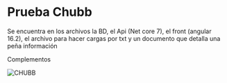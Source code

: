 
# Prueba Chubb

Se encuentra en los archivos la BD, el Api (Net core 7), el front (angular 16.2), el archivo para hacer cargas por txt y un documento que detalla una peña información

Complementos

![CHUBB](https://images.media-outreach.com/Thumb/800x418/293842/chubb_logo.jpg)
